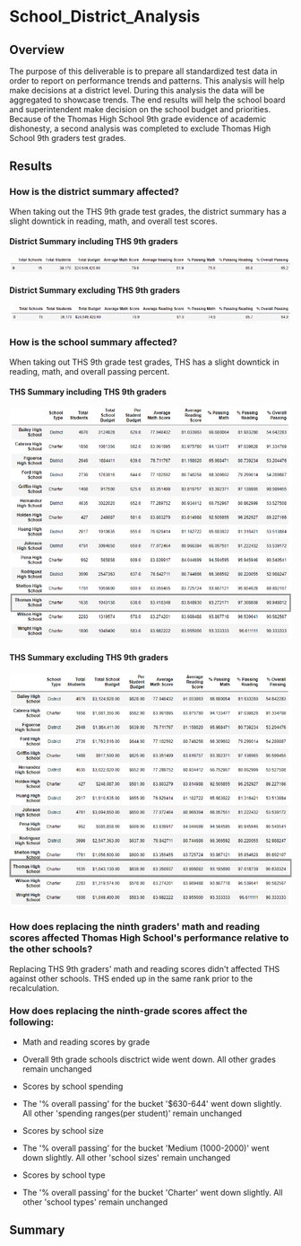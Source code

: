 # School_District_Analysis

## Overview

The purpose of this deliverable is to prepare all standardized test data in order to report on performance trends and patterns. This analysis will help make decisions at a district level. During this analysis the data will be aggregated to showcase trends. The end results will help the school board and superintendent make decision on the school budget and priorities. Because of the Thomas High School 9th grade evidence of academic dishonesty, a second analysis was completed to exclude Thomas High School 9th graders test grades. 

## Results

### How is the district summary affected?
When taking out the THS 9th grade test grades, the district summary has a slight downtick in reading, math, and overall test scores.  

#### District Summary including THS 9th graders
![THS_9th_Included](/Resources/PyCitySchools_District_Summary.PNG)

#### District Summary excluding THS 9th graders
![THS_9th_Excluded](/Resources/PyCitySchoolsChallenge_District_Summary.PNG)



### How is the school summary affected?
When taking out THS 9th grade test grades, THS has a slight downtick in reading, math, and overall passing percent. 


#### THS Summary including THS 9th graders
![THS_9th_Excluded](/Resources/PyCitySchools_THS_Summary.PNG)


#### THS Summary excluding THS 9th graders
![THS_9th_Excluded](/Resources/PyCitySchoolsChallenge_THS_Summary.PNG)


### How does replacing the ninth graders' math and reading scores affected Thomas High School's performance relative to the other schools?
Replacing THS 9th graders' math and reading scores didn't affected THS against other schools. THS ended up in the same rank prior to the recalculation.

### How does replacing the ninth-grade scores affect the following:
 - Math and reading scores by grade
  - Overall 9th grade schools disctrict wide went down. All other grades remain unchanged

 - Scores by school spending
  - The '% overall passing' for the bucket '$630-644' went down slightly. All other 'spending ranges(per student)' remain unchanged

 - Scores by school size
  - The '% overall passing' for the bucket 'Medium (1000-2000)' went down slightly. All other 'school sizes' remain unchanged
 
 - Scores by school type
  - The '% overall passing' for the bucket 'Charter' went down slightly. All other 'school types' remain unchanged

## Summary


